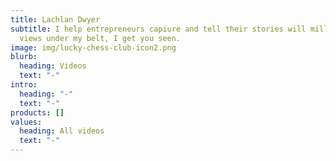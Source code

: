 ```yaml
---
title: Lachlan Dwyer
subtitle: I help entrepreneurs capiure and tell their stories will millions of
  views under my belt, I get you seen.
image: img/lucky-chess-club-icon2.png
blurb:
  heading: Videos
  text: "-"
intro:
  heading: "-"
  text: "-"
products: []
values:
  heading: All videos
  text: "-"
---
```

